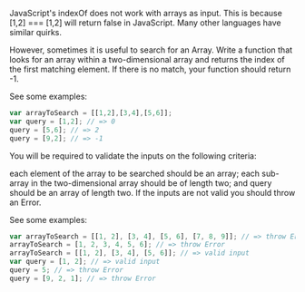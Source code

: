JavaScript's indexOf does not work with arrays as input. This is because [1,2] === [1,2] will return false in JavaScript. Many other languages have similar quirks.

However, sometimes it is useful to search for an Array. Write a function that looks for an array within a two-dimensional array and returns the index of the first matching element. If there is no match, your function should return -1.

See some examples:

````javascript
var arrayToSearch = [[1,2],[3,4],[5,6]];
var query = [1,2]; // => 0
query = [5,6]; // => 2
query = [9,2]; // => -1
````

You will be required to validate the inputs on the following criteria:

each element of the array to be searched should be an array;
each sub-array in the two-dimensional array should be of length two; and
query should be an array of length two.
If the inputs are not valid you should throw an Error.

See some examples:

````javascript
var arrayToSearch = [[1, 2], [3, 4], [5, 6], [7, 8, 9]]; // => throw Error
arrayToSearch = [1, 2, 3, 4, 5, 6]; // => throw Error
arrayToSearch = [[1, 2], [3, 4], [5, 6]]; // => valid input
var query = [1, 2]; // => valid input
query = 5; // => throw Error
query = [9, 2, 1]; // => throw Error
````
